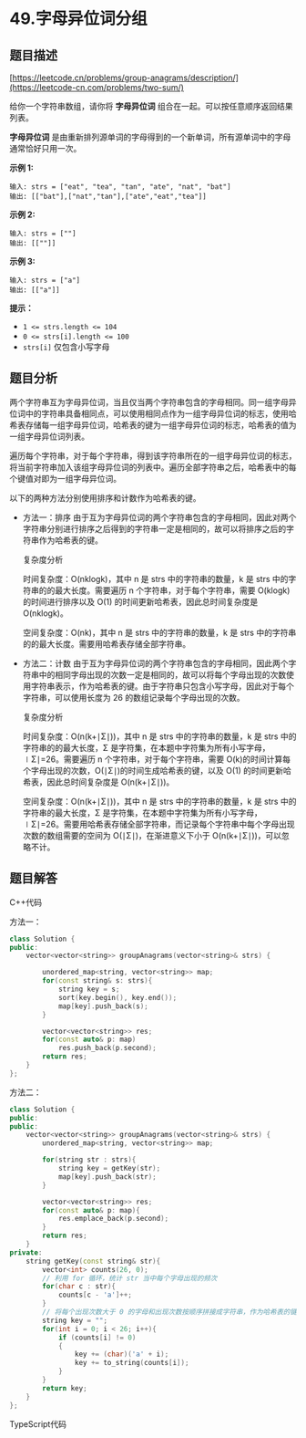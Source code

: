 # 49.字母异位词分组

## 题目描述 

[https://leetcode.cn/problems/group-anagrams/description/](https://leetcode-cn.com/problems/two-sum/)

给你一个字符串数组，请你将 **字母异位词** 组合在一起。可以按任意顺序返回结果列表。

**字母异位词** 是由重新排列源单词的字母得到的一个新单词，所有源单词中的字母通常恰好只用一次。

**示例 1:**

```
输入: strs = ["eat", "tea", "tan", "ate", "nat", "bat"]
输出: [["bat"],["nat","tan"],["ate","eat","tea"]]
```

**示例 2:**

```
输入: strs = [""]
输出: [[""]]
```

**示例 3:**

```
输入: strs = ["a"]
输出: [["a"]]
```

**提示：**

- `1 <= strs.length <= 104`
- `0 <= strs[i].length <= 100`
- `strs[i]` 仅包含小写字母



## 题目分析

两个字符串互为字母异位词，当且仅当两个字符串包含的字母相同。同一组字母异位词中的字符串具备相同点，可以使用相同点作为一组字母异位词的标志，使用哈希表存储每一组字母异位词，哈希表的键为一组字母异位词的标志，哈希表的值为一组字母异位词列表。

遍历每个字符串，对于每个字符串，得到该字符串所在的一组字母异位词的标志，将当前字符串加入该组字母异位词的列表中。遍历全部字符串之后，哈希表中的每个键值对即为一组字母异位词。

以下的两种方法分别使用排序和计数作为哈希表的键。

* 方法一：排序
  由于互为字母异位词的两个字符串包含的字母相同，因此对两个字符串分别进行排序之后得到的字符串一定是相同的，故可以将排序之后的字符串作为哈希表的键。

  复杂度分析

  时间复杂度：O(nklog⁡k)，其中 n 是 strs 中的字符串的数量，k 是 strs 中的字符串的的最大长度。需要遍历 n 个字符串，对于每个字符串，需要 O(klog⁡k) 的时间进行排序以及 O(1) 的时间更新哈希表，因此总时间复杂度是 O(nklog⁡k)。

  空间复杂度：O(nk)，其中 n 是 strs 中的字符串的数量，k 是 strs 中的字符串的的最大长度。需要用哈希表存储全部字符串。

  

* 方法二：计数
  由于互为字母异位词的两个字符串包含的字母相同，因此两个字符串中的相同字母出现的次数一定是相同的，故可以将每个字母出现的次数使用字符串表示，作为哈希表的键。由于字符串只包含小写字母，因此对于每个字符串，可以使用长度为 26 的数组记录每个字母出现的次数。

  复杂度分析

  时间复杂度：O(n(k+∣Σ∣))，其中 n 是 strs 中的字符串的数量，k 是 strs 中的字符串的的最大长度，Σ 是字符集，在本题中字符集为所有小写字母，∣Σ∣=26。需要遍历 n 个字符串，对于每个字符串，需要 O(k)的时间计算每个字母出现的次数，O(∣Σ∣)的时间生成哈希表的键，以及 O(1) 的时间更新哈希表，因此总时间复杂度是 O(n(k+∣Σ∣))。

  空间复杂度：O(n(k+∣Σ∣))，其中 n 是 strs 中的字符串的数量，k 是 strs 中的字符串的最大长度，Σ 是字符集，在本题中字符集为所有小写字母，∣Σ∣=26。需要用哈希表存储全部字符串，而记录每个字符串中每个字母出现次数的数组需要的空间为 O(∣Σ∣)，在渐进意义下小于 O(n(k+∣Σ∣))，可以忽略不计。

  



## 题目解答

C++代码

方法一：

```c++
class Solution {
public:
    vector<vector<string>> groupAnagrams(vector<string>& strs) {

        unordered_map<string, vector<string>> map;
        for(const string& s: strs){
            string key = s;
            sort(key.begin(), key.end());
            map[key].push_back(s);
        }

        vector<vector<string>> res;
        for(const auto& p: map)
            res.push_back(p.second);
        return res;
    }
};
```

方法二：

```c++
class Solution {
public:
public:
    vector<vector<string>> groupAnagrams(vector<string>& strs) {
        unordered_map<string, vector<string>> map;

        for(string str : strs){
            string key = getKey(str);
            map[key].push_back(str);
        }

        vector<vector<string>> res;
        for(const auto& p: map){
            res.emplace_back(p.second);
        }
        return res;
    }
private:
    string getKey(const string& str){
        vector<int> counts(26, 0);
        // 利用 for 循环，统计 str 当中每个字母出现的频次
        for(char c : str){
            counts[c - 'a']++;
        }
        // 将每个出现次数大于 0 的字母和出现次数按顺序拼接成字符串，作为哈希表的键
        string key = "";
        for(int i = 0; i < 26; i++){
            if (counts[i] != 0)
            {
                key += (char)('a' + i);
                key += to_string(counts[i]);
            }
        }
        return key;
    }
};
```

TypeScript代码

```typescript

```

